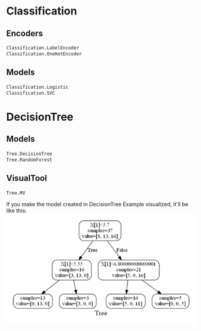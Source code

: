 # Classification

## Encoders

```@docs
Classification.LabelEncoder
Classification.OneHotEncoder
```

## Models

```@docs
Classification.Logistic
Classification.SVC
```

# DecisionTree

## Models

```@docs
Tree.DecisionTree
Tree.RandomForest
```

## VisualTool
```@docs
Tree.MV
```

If you make the model created in DecisionTree Example visualized, it'll be like this:
![Tree Visualized](./assets/tree.png)